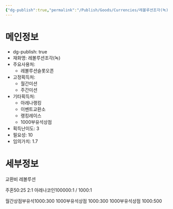 ```yaml
---
{"dg-publish":true,"permalink":"/Publish/Goods/Currencies/레볼루션조각(녹)/"}
---
```


<span><span><h1 data-heading="메인정보" dir="auto">메인정보</h1></span></span><p><ul class="dataview dataview-ul dataview-result-object-ul"><li class="dataview dataview-li dataview-result-object-li">dg-publish: <span>true</span></li><li class="dataview dataview-li dataview-result-object-li">재화명: <span>레볼루션조각(녹)</span></li><li class="dataview dataview-li dataview-result-object-li">주요사용처: <ul class="dataview dataview-ul dataview-result-list-ul"><li class="dataview-result-list-li"><span>레볼루션슬롯오픈</span></li></ul></li><li class="dataview dataview-li dataview-result-object-li">고정획득처: <ul class="dataview dataview-ul dataview-result-list-ul"><li class="dataview-result-list-li"><span>월간미션</span></li><li class="dataview-result-list-li"><span>주간미션</span></li></ul></li><li class="dataview dataview-li dataview-result-object-li">기타획득처: <ul class="dataview dataview-ul dataview-result-list-ul"><li class="dataview-result-list-li"><span>아레나랭킹</span></li><li class="dataview-result-list-li"><span>이벤트교환소</span></li><li class="dataview-result-list-li"><span>랭킹레이스</span></li><li class="dataview-result-list-li"><span>1000부유석상점</span></li></ul></li><li class="dataview dataview-li dataview-result-object-li">획득난이도: <span>3</span></li><li class="dataview dataview-li dataview-result-object-li">필요성: <span>10</span></li><li class="dataview dataview-li dataview-result-object-li">임의가치: <span>1.7</span></li></ul></p><span><span><h1 data-heading="세부정보" dir="auto">세부정보</h1></span></span>
교환비
레볼루션

주혼50:25 2:1
아레나코인100000:1 / 1000:1

월간상점부유석1000:300
1000부유석상점 1000:300
1000부유석상점 1000:500

